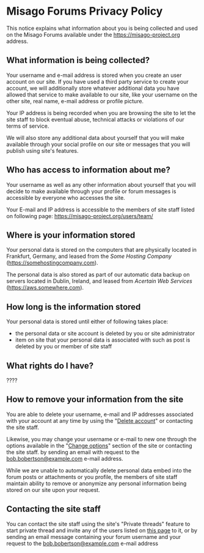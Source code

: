 # Misago Forums Privacy Policy

This notice explains what information about you is being collected and used on the Misago Forums available under the https://misago-project.org address.


## What information is being collected?

Your username and e-mail address is stored when you create an user account on our site. If you have used a third party service to create your account, we will additionally store whatever additional data you have allowed that service to make available to our site, like your username on the other site, real name, e-mail address or profile picture.

Your IP address is being recorded when you are browsing the site to let the site staff to block eventual abuse, technical attacks or violations of our terms of service.

We will also store any additional data about yourself that you will make available through your social profile on our site or messages that you will publish using site's features.


## Who has access to information about me?

Your username as well as any other information about yourself that you will decide to make available through your profile or forum messages is accessible by everyone who accesses the site.

Your E-mail and IP address is accessible to the members of site staff listed on following page:
https://misago-project.org/users/team/


## Where is your information stored

Your personal data is stored on the computers that are physically located in Frankfurt, Germany, and leased from the *Some Hosting Company* (https://somehostingcompany.com).

The personal data is also stored as part of our automatic data backup on servers located in Dublin, Ireland, and leased from *Acertain Web Services* (https://aws.somewhere.com).


## How long is the information stored

Your personal data is stored until either of following takes place:

- the personal data or site account is deleted by you or site administrator
- item on site that your personal data is associated with such as post is deleted by you or member of site staff


## What rights do I have?

????


## How to remove your information from the site

You are able to delete your username, e-mail and IP addresses associated with your account at any time by using the "[Delete account](https://misago-project.org/options/delete-account/)" or contacting the site staff.

Likewise, you may change your username or e-mail to new one through the options available in the "[Change options](https://misago-project.org/options/forum-options/)" section of the site or contacting the site staff. by sending an email with request to the bob.bobertson@example.com e-mail address.

While we are unable to automatically delete personal data embed into the forum posts or attachments or you profile, the members of site staff maintain ability to remove or anonymize any personal information being stored on our site upon your request.


## Contacting the site staff

You can contact the site staff using the site's "Private threads" feature to start private thread and invite any of the users listed on [this page](https://misago-project.org/users/team/) to it, or by sending an email message containing your forum username and your request to the bob.bobertson@example.com e-mail address